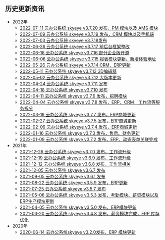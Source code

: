 
## 历史更新资讯

- 2022年
  - [2022-07-11 云办公系统 skyeye v3.7.20 发布，PM 模块以及 AMS 模块](https://mp.weixin.qq.com/s/F06JG6hrrnQnATo8nZcD3g)
  - [2022-07-09 云办公系统 skyeye v3.7.19 发布，CRM 模块以及手机端](https://mp.weixin.qq.com/s/oMuYR3U-OZe4Ur5LBt9jIQ)
  - [2022-07-03 云办公系统 skyeye v3.7.18发布](https://mp.weixin.qq.com/s/v9NY_y1xo3QAXcw7JPKe_w)
  - [2022-06-26 云办公系统 skyeye v3.7.17 前后台框架整改](https://mp.weixin.qq.com/s/uLnAIHF7KZuNsezb7V2yGw)
  - [2022-06-18 云办公系统 skyeye v3.7.16 部分企业版开源](https://mp.weixin.qq.com/s/3-0FZTkcv7xmi9bwpPftcQ)
  - [2022-06-06 云办公系统 skyeye v3.7.15 报表模块更新，新增体验地址](https://mp.weixin.qq.com/s/y46WM-Pj44fdc_HRAHmd5g)
  - [2022-05-26 云办公系统 skyeye v3.7.14 CRM，ERP更新](https://mp.weixin.qq.com/s/MsJ1HmFnlfFHRzh5nDfN3A)
  - [2022-05-11 云办公系统 skyeye v3.7.13 3D编辑器](https://mp.weixin.qq.com/s/3FeoBZ1XvHlyBQPDLD6TMA)
  - [2022-05-02 云办公系统 skyeye v3.7.12 大版本更新](https://mp.weixin.qq.com/s/nhadQJDPgdVwSVcdAklTIw)
  - [2022-04-24 云办公系统 skyeye v3.7.11 发布](https://mp.weixin.qq.com/s/ohbDoUxNzQY9sGt0kwhhSA)
  - [2022-04-18 云办公系统 skyeye v3.7.10 发布](https://mp.weixin.qq.com/s/DWoT4gR0GThRUxbKWd2ieg)
  - [2022-04-11 云办公系统 skyeye v3.7.9 发布，招聘模块](https://mp.weixin.qq.com/s/NtAfOMv6npHkeDZtP20RWw)
  - [2022-04-04 云办公系统 skyeye v3.7.8 发布，ERP，CRM，工作流等服务拆分](https://mp.weixin.qq.com/s/ijMsoaXEL2aDvK9upcUMLw)
  - [2022-03-19 云办公系统 skyeye v3.7.7 发布，ERP商城更新](https://mp.weixin.qq.com/s/vvartsTv16nr1tqJBhYzOg)
  - [2022-02-27 云办公系统 skyeye v3.7.5 发布，ERP商城更新](https://mp.weixin.qq.com/s/VF-R0eMLCgzgNN4M8F_Q4g)
  - [2022-02-09 云办公系统 skyeye v3.7.4 发布，ERP商城更新](https://mp.weixin.qq.com/s/uLbJLBcjvv7hRJ0LKUOvFg)
  - [2022-01-16 云办公系统 skyeye v3.7.3 发布，售后、财务更新](https://mp.weixin.qq.com/s/MrA4tX-5wtn4-mB_RZWbxw)
  - [2022-01-09 云办公系统 skyeye v3.7.2 发布，ERP、动态表单关联完成](https://mp.weixin.qq.com/s/vdh7-hTAST0IefZdxBEozA)
- 2021年
  - [2021-12-26 云办公系统 skyeye v3.7.0 发布，工作流升级](https://mp.weixin.qq.com/s/unothPTRMRSACqXCwj2kcA)
  - [2021-12-19 云办公系统 skyeye v3.6.9 发布，工作流升级](https://mp.weixin.qq.com/s/q9yRpMZgjB0jtzdRrSxRCQ)
  - [2021-12-12 云办公系统 skyeye v3.6.8 发布，工作流相关](https://mp.weixin.qq.com/s/HtlTXMuhQfCyCLhHXdQk5Q)
  - [2021-12-05 云办公系统 skyeye v3.6.7 发布](https://mp.weixin.qq.com/s/qHQC_svQV4NNKHraORhe3w)
  - [2021-09-05 云办公系统 skyeye v3.6.1 发布](https://mp.weixin.qq.com/s/6vjNh65M1K4wpvILalDTlQ)
  - [2021-08-22 云办公系统 skyeye v3.5.9 发布，ERP更新](https://mp.weixin.qq.com/s/URlkbli2UCWrgC1J8sp5Wg)
  - [2021-07-25 云办公系统 skyeye v3.5.7 发布](https://mp.weixin.qq.com/s/mtKh_0D76fGng65epaROAw)
  - [2021-05-06 云办公系统 skyeye v3.5.3 发布，考勤模块、薪资模块以及ERP生产模块更新](https://mp.weixin.qq.com/s/qYzGDi6fP1Gqp9QQnYahyQ)
  - [2021-04-05 云办公系统 skyeye v3.5.0 发布，ERP模块更新](https://mp.weixin.qq.com/s/nxSoL4E-ZAZoaX2omQd_VQ)
  - [2021-03-20 云办公系统 skyeye v3.4.8 发布，薪资模块完成，ERP 库存优化](https://mp.weixin.qq.com/s/7_MR6rK1ZDIPYa27m2NNkg)
- 2020年
    - [2020-06-14 云办公系统skyeye v3.2.0发布，ERP 模块更新](https://mp.weixin.qq.com/s/fGcIFkfocFQHl9ucGNZrGg)


